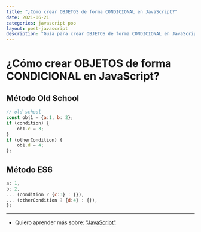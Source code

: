 ```yaml
---
title: "¿Cómo crear OBJETOS de forma CONDICIONAL en JavaScript?"
date: 2021-06-21
categories: javascript poo
layout: post-javascript
description: "Guía para crear OBJETOS de forma CONDICIONAL en JavaScript."
---
```


# ¿Cómo crear OBJETOS de forma CONDICIONAL en JavaScript?

## Método Old School
````js
// old school
const obj1 = {a:1, b: 2};
if (condition) {
    ob1.c = 3;
}
if (otherCondition) {
    ob1.d = 4;
};
````

## Método ES6
````js
a: 1,
b: 2,
... (condition ? {c:3} : {}),
... (otherCondition ? {d:4} : {}),
};
````

***

- Quiero aprender más sobre: ["JavaScript"](../00/javascript)
